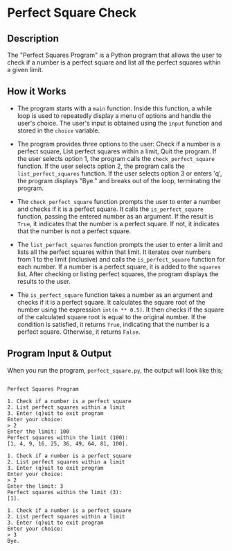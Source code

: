 # Perfect Square Check

## Description

The "Perfect Squares Program" is a Python program that allows the user to check if a number is a perfect square and list all the perfect squares within a given limit.

## How it Works

- The program starts with a `main` function. Inside this function, a while loop is used to repeatedly display a menu of options and handle the user's choice. The user's input is obtained using the `input` function and stored in the `choice` variable.

- The program provides three options to the user: Check if a number is a perfect square, List perfect squares within a limit, Quit the program. If the user selects option 1, the program calls the `check_perfect_square` function. If the user selects option 2, the program calls the `list_perfect_squares` function. If the user selects option 3 or enters 'q', the program displays "Bye." and breaks out of the loop, terminating the program.

- The `check_perfect_square` function prompts the user to enter a number and checks if it is a perfect square. It calls the `is_perfect_square` function, passing the entered number as an argument. If the result is `True`, it indicates that the number is a perfect square. If not, it indicates that the number is not a perfect square.

- The `list_perfect_squares` function prompts the user to enter a limit and lists all the perfect squares within that limit. It iterates over numbers from 1 to the limit (inclusive) and calls the `is_perfect_square` function for each number. If a number is a perfect square, it is added to the `squares` list. After checking or listing perfect squares, the program displays the results to the user.

- The `is_perfect_square` function takes a number as an argument and checks if it is a perfect square. It calculates the square root of the number using the expression `int(n ** 0.5)`. It then checks if the square of the calculated square root is equal to the original number. If the condition is satisfied, it returns `True`, indicating that the number is a perfect square. Otherwise, it returns `False`.


## Program Input & Output

When you run the program, `perfect_square.py`, the output will look like this;

```

Perfect Squares Program

1. Check if a number is a perfect square
2. List perfect squares within a limit
3. Enter (q)uit to exit program
Enter your choice:
> 2
Enter the limit: 100
Perfect squares within the limit (100):
[1, 4, 9, 16, 25, 36, 49, 64, 81, 100].

1. Check if a number is a perfect square
2. List perfect squares within a limit
3. Enter (q)uit to exit program
Enter your choice:
> 2
Enter the limit: 3
Perfect squares within the limit (3):
[1].

1. Check if a number is a perfect square
2. List perfect squares within a limit
3. Enter (q)uit to exit program
Enter your choice:
> 3
Bye.
```